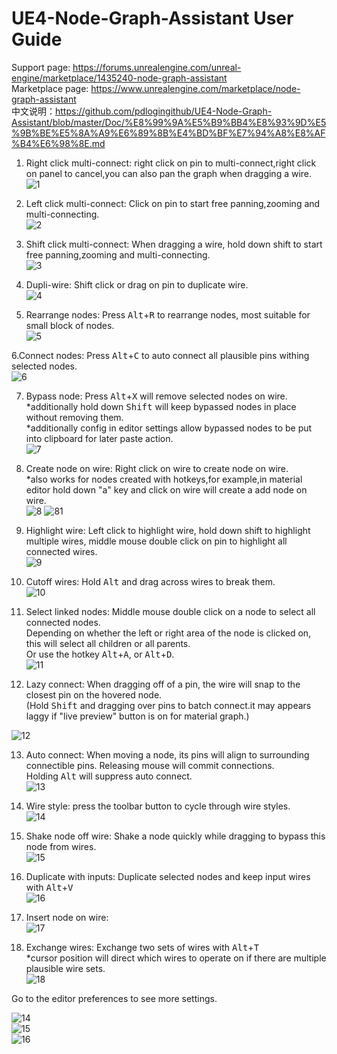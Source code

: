 # UE4-Node-Graph-Assistant User Guide

Support page: https://forums.unrealengine.com/unreal-engine/marketplace/1435240-node-graph-assistant  
Marketplace page: https://www.unrealengine.com/marketplace/node-graph-assistant  
中文说明：https://github.com/pdlogingithub/UE4-Node-Graph-Assistant/blob/master/Doc/%E8%99%9A%E5%B9%BB4%E8%93%9D%E5%9B%BE%E5%8A%A9%E6%89%8B%E4%BD%BF%E7%94%A8%E8%AF%B4%E6%98%8E.md  

1. Right click multi-connect: right click on pin to multi-connect,right click on panel to cancel,you can also pan the graph when dragging a wire.  
![1](Resource/1.4/drag_pan_multi-connect.gif)

2. Left click multi-connect: Click on pin to start free panning,zooming and multi-connecting.  
![2](Resource/1.4/click_pan_multi-connect.gif)

3. Shift click multi-connect: When dragging a wire, hold down shift to start free panning,zooming and multi-connecting.  
![3](Resource/1.4/shift_pan_multi-connect.gif)

4. Dupli-wire: Shift click or drag on pin to duplicate wire.  
![4](Resource/1.4/dupli_wire.gif)

5. Rearrange nodes: Press <kbd>Alt</kbd>+<kbd>R</kbd> to rearrange nodes, most suitable for small block of nodes.   
![5](Resource/1.4/rearrange.gif)

6.Connect nodes: Press <kbd>Alt</kbd>+<kbd>C</kbd> to auto connect all plausible pins withing selected nodes.  
![6](Resource/connectnodes.gif)  

7. Bypass node: Press <kbd>Alt</kbd>+<kbd>X</kbd> will remove selected nodes on wire.  
*additionally hold down <kbd>Shift</kbd> will keep bypassed nodes in place without removing them.  
*additionally config in editor settings allow bypassed nodes to be put into clipboard for later paste action.  
![7](Resource/1.4/bypass.gif)

8. Create node on wire: Right click on wire to create node on wire.  
*also works for nodes created with hotkeys,for example,in material editor hold down "a" key and click on wire will create a add node on wire.  
![8](Resource/1.4/insert.gif)
![81](Resource/insertnodehotkey.gif)


9. Highlight wire: Left click to highlight wire, hold down shift to highlight multiple wires, middle mouse double click on pin to highlight all connected wires.  
![9](Resource/1.4/highlight.gif)

10. Cutoff wires: Hold <kbd>Alt</kbd> and drag across wires to break them.  
![10](Resource/1.4/cutoff.gif)

11. Select linked nodes: Middle mouse double click on a node to select all connected nodes.  
Depending on whether the left or right area of the node is clicked on, this will select all children or all parents.  
Or use the hotkey <kbd>Alt</kbd>+<kbd>A</kbd>, or <kbd>Alt</kbd>+<kbd>D</kbd>.  
![11](Resource/1.4/select_linked.gif)

12. Lazy connect: When dragging off of a pin, the wire will snap to the closest pin on the hovered node.  
(Hold <kbd>Shift</kbd> and dragging over pins to batch connect.it may appears laggy if "live preview" button is on for material graph.) 
 
 ![12](Resource/1.5/lazy_connect.gif)
 
13. Auto connect: When moving a node, its pins will align to surrounding connectible pins. Releasing mouse will commit connections.  
Holding <kbd>Alt</kbd> will suppress auto connect.   
![13](Resource/1.5/auto_connect.gif)

14. Wire style: press the toolbar button to cycle through wire styles.  
![14](Resource/1.5/wire_style.gif)

15. Shake node off wire: Shake a node quickly while dragging to bypass this node from wires.  
![15](Resource/1.6/shake_node_off_wire.gif)

16. Duplicate with inputs: Duplicate selected nodes and keep input wires with <kbd>Alt</kbd>+<kbd>V</kbd>  
![16](Resource/1.6/dupli_node_with_input.gif)

17. Insert node on wire:  
![17](Resource/1.6/insert_node_on_wire.gif)

18.  Exchange wires: Exchange two sets of wires with <kbd>Alt</kbd>+<kbd>T</kbd>  
*cursor position will direct which wires to operate on if there are multiple plausible wire sets.  
![18](Resource/1.6/exchange_wires.gif)

Go to the editor preferences to see more settings.

![14](Resource/1.5/instruction_plugin.png)  
![15](Resource/1.5/instruction_keybind.png)  
![16](Resource/1.5/instruction_config.png)  
